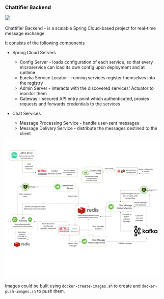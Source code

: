 <h3>Chattifier Backend</h5>
<img src="https://travis-ci.com/bytestreme/chattifier-backend.svg?token=spRRcQKowAe4Cq6N3trv&branch=master">


Chattifier Backend - is a scalable Spring Cloud-based project for real-time message exchange

It consists of the following components

* Spring Cloud Servers
  - Config Server - loads configuration of each service, so that every microservice can load its own config upon deployment and at runtime
  - Eureka Service Locator - running services register themselves into the registry
  - Admin Server - interacts with the discovered services' Actuator to monitor them
  - Gateway - secured API entry point which authenticated, proxies requests and forwards credentials to the services 
 
* Chat Services
  - Message Processing Service - handle user-sent messages
  - Message Delivery Service - distribute the messages destined to the client
  

<img src="/img/scheme.png" />

Images could be built using `docker-create-images.sh` to create and `docker-push-images.sh` to push them.

